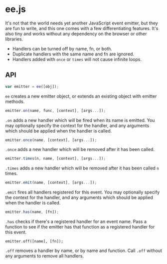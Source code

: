 # ee.js

It's not that the world needs yet another JavaScript event emitter, but they are fun to write, and this one comes with a few differentiating features. It's also tiny and works without any dependency on the browser or other libraries.

* Handlers can be turned off by name, fn, or both.
* Duplicate handlers with the same name and fn are ignored.
* Handlers added with `once` or `times` will not cause infinite loops.

## API

```javascript
var emitter = ee([obj]);
```

`ee` creates a new emitter object, or extends an existing object with emitter methods.

```javascript
emitter.on(name, func, [context], [args...]);
```

`.on` adds a new handler which will be fired when its name is emitted. You may optionally specify the context for the handler, and any arguments which should be applied when the handler is called.

```javascript
emitter.once(name, [context], [args...]);
```

`.once` adds a new handler which will be removed after it has been called.

```javascript
emitter.times(n, name, [context], [args...]);
```

`.times` adds a new handler which will be removed after it has been called `n` times.

```javascript
emitter.emit(name, [context], [args...]);
```

`.emit` fires all handlers registered for this event. You may optionally specify the context for the handler, and any arguments which should be applied when the handler is called.

```javascript
emitter.has(name, [fn]);
```

`.has` checks if there's a registered handler for an event name. Pass a function to see if the emitter has that function as a registered handler for this event.

```
emitter.off([name], [fn]);
```

`.off` removes a handler by name, or by name and function. Call `.off` without any arguments to remove all handlers.
